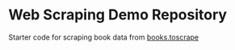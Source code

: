 # Web Scraping Demo Repository

Starter code for scraping book data from [books.toscrape](https://books.toscrape.com/)
